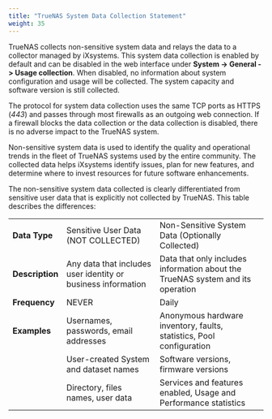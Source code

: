 ```yaml
---
title: "TrueNAS System Data Collection Statement"
weight: 35
---
```


TrueNAS collects non-sensitive system data and relays the data to a collector managed by iXsystems.
This system data collection is enabled by default and can be disabled in the web interface under **System -> General -> Usage collection**.
When disabled, no information about system configuration and usage will be collected.
The system capacity and software version is still collected.

The protocol for system data collection uses the same TCP ports as HTTPS (*443*) and passes through most firewalls as an outgoing web connection.
If a firewall blocks the data collection or the data collection is disabled, there is no adverse impact to the TrueNAS system.

Non-sensitive system data is used to identify the quality and operational trends in the fleet of TrueNAS systems used by the entire community.
The collected data helps iXsystems identify issues, plan for new features, and determine where to invest resources for future software enhancements.

The non-sensitive system data collected is clearly differentiated from sensitive user data that is explicitly not collected by TrueNAS.
This table describes the differences:

<table>
<tbody>
  <tr>
    <td><b>Data Type</b></td>
    <td>Sensitive User Data (NOT COLLECTED)</td>
    <td>Non-Sensitive System Data (Optionally Collected)</td>
  </tr>
  <tr>
    <td><b>Description</b></td>
    <td>Any data that includes user identity or business information</td>
    <td>Data that only includes information about the TrueNAS system and its operation</td>
  </tr>
  <tr>
    <td><b>Frequency</b></td>
    <td>NEVER</td>
    <td>Daily</td>
  </tr>
  <tr>
    <td><b>Examples</b></td>
    <td>Usernames, passwords, email addresses</td>
    <td>Anonymous hardware inventory, faults, statistics, Pool configuration</td>
  </tr>
  <tr>
    <td></td>
    <td>User-created System and dataset names</td>
    <td>Software versions, firmware versions</td>
  </tr>
  <tr>
  	<td></td>
  	<td>Directory, files names, user data</td>
  	<td>Services and features enabled, Usage and Performance statistics</td>
  </tr>
</tbody>
</table>

